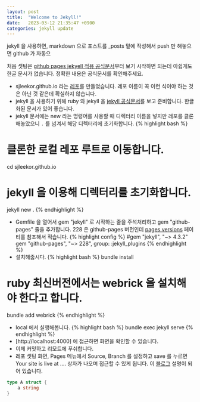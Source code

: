 ```yaml
---
layout: post
title:  "Welcome to Jekyll!"
date:   2023-03-12 21:35:47 +0900
categories: jekyll update
---
```


jekyll 을 사용하면, markdown 으로 포스트를 _posts 밑에 작성해서 push 만 해놓으면 github 가 자동으

처음 셋팅은 [github pages jekyell 적용 공식문서][github-pages]부터 보기 시작하면 되는데 아쉽게도 한글 문서가 없습니다. 정확한 내용은 공식문서를 확인해주세요.

* sjleekor.github.io 라는 [레포][my-repo]를 만들었습니다. 레포 이름이 꼭 이런 식이야 하는 것은 아닌 것 같은데 확실하지 않습니다. 
* jekyll 을 사용하기 위해 ruby 와 jekyll 을 [jekyll 공식문서][jekyll-docs-install]를 보고 준비합니다. 한글화된 문서가 있어 좋습니다. 
* jekyll 문서에는 new 라는 명령어를 사용할 때 디렉터리 이름을 넣지만 레포를 클론해놓았으니 `.` 를 넘겨서 해당 디렉터리에 초기화합니다.
{% highlight bash %}
# 클론한 로컬 레포 루트로 이동합니다.
cd sjleekor.github.io
# jekyll 을 이용해 디렉터리를 초기화합니다. 
jekyll new .
{% endhighlight %}
* Gemfile 을 열어서 gem "jekyll" 로 시작하는 줄을 주석처리하고 gem "github-pages" 줄을 추가합니다. 228 은 github-pages 버전인데 [pages versions][github-pages-versions] 페이티를 참조해서 적습니다. 
{% highlight config %}
#gem "jekyll", "~> 4.3.2"
gem "github-pages", "~> 228", group: :jekyll_plugins
{% endhighlight %}
* 설치해줍시다.
{% highlight bash %}
bundle install
# ruby 최신버전에서는 webrick 을 설치해야 한다고 합니다.
bundle add webrick
{% endhighlight %}
* local 에서 실행해봅니다.
{% highlight bash %}
bundle exec jekyll serve
{% endhighlight %}
* [http://localhost:4000] 에 접근하면 화면을 확인할 수 있습니다.
* 이제 커밋하고 리모트에 푸쉬합니다. 
* 레포 셋팅 화면, Pages 메뉴에서 Source, Branch 를 설정하고 save 를 누르면 Your site is live at .... 상자가 나오며 접근할 수 있게 됩니다. 이 [블로그][deploy-pages] 설명이 되어 있습니다.

```go
type A struct {
	a string
}
```

[jekyll-docs]: https://jekyllrb-ko.github.io/
[jekyll-docs-install]: https://jekyllrb-ko.github.io/docs/
[my-repo]: https://github.com/sjleekor/sjleekor.github.io
[github-pages]: https://docs.github.com/ko/pages/setting-up-a-github-pages-site-with-jekyll/about-github-pages-and-jekyll 
[github-pages-versions]: https://pages.github.com/versions/
[deploy-pages]: https://fe-paradise.tistory.com/entry/Github-Pages-%EA%B9%83%ED%97%88%EB%B8%8C%EB%A1%9C-%EC%82%AC%EC%9D%B4%ED%8A%B8-%EB%B0%B0%ED%8F%AC%ED%95%98%EA%B8%B0-Github-Deploy